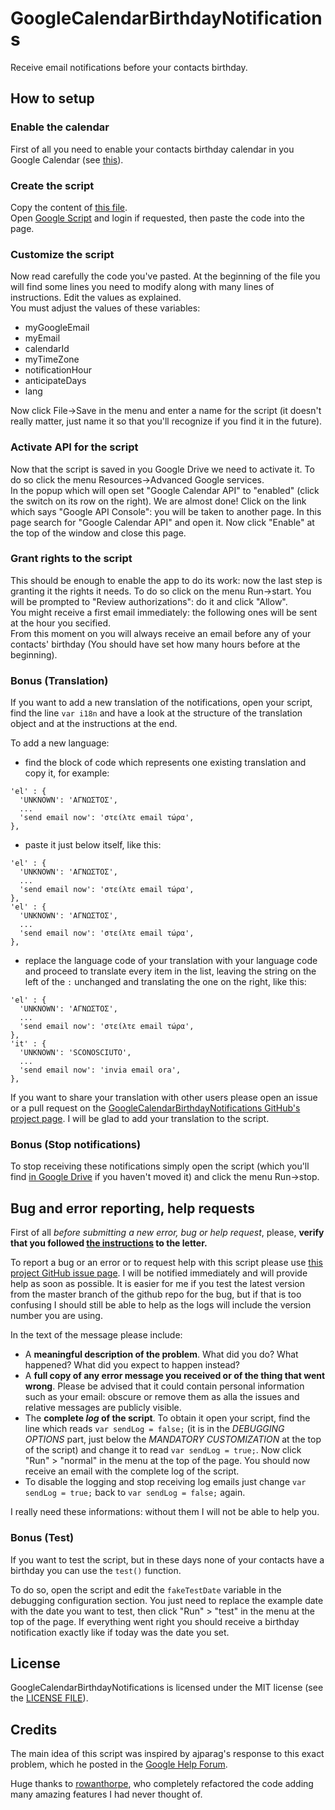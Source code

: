 # GoogleCalendarBirthdayNotifications
Receive email notifications before your contacts birthday.

## How to setup

### Enable the calendar
First of all you need to enable your contacts birthday calendar in you Google Calendar (see [this](https://support.google.com/calendar/answer/6084659?hl=en)).

### Create the script
Copy the content of [this file](https://raw.githubusercontent.com/GioBonvi/GoogleCalendarBirthdayNotifications/master/code.gs).  
Open [Google Script](https://script.google.com) and login if requested, then paste the code into the page.

### Customize the script
Now read carefully the code you've pasted. At the beginning of the file you will find some lines you need to modify along with many lines of instructions. Edit the values as explained.  
You must adjust the values of these variables:

-   myGoogleEmail
-   myEmail
-   calendarId
-   myTimeZone
-   notificationHour
-   anticipateDays
-   lang

Now click File->Save in the menu and enter a name for the script (it doesn't really matter, just name it so that you'll recognize if you find it in the future).

### Activate API for the script
Now that the script is saved in you Google Drive we need to activate it. To do so click the menu Resources->Advanced Google services.  
In the popup which will open set "Google Calendar API" to "enabled" (click the switch on its row on the right). We are almost done! Click on the link which says "Google API Console": you will be taken to another page. In this page search for "Google Calendar API" and open it. Now click "Enable" at the top of the window and close this page.

### Grant rights to the script
This should be enough to enable the app to do its work: now the last step is granting it the rights it needs. To do so click on the menu Run->start. You will be prompted to "Review authorizations": do it and click "Allow".  
You might receive a first email immediately: the following ones will be sent at the hour you secified.  
From this moment on you will always receive an email before any of your contacts' birthday (You should have set how many hours before at the beginning).

### Bonus (Translation)
If you want to add a new translation of the notifications, open your script, find the line ```var i18n``` and have a look at the structure of the translation object and at the instructions at the end.

To add a new language:

-   find the block of code which represents one existing translation and copy it, for example:
```
'el' : {
  'UNKNOWN': 'ΑΓΝΩΣΤΟΣ',
  ...
  'send email now': 'στείλτε email τώρα',
},
```
-   paste it just below itself, like this:
```
'el' : {
  'UNKNOWN': 'ΑΓΝΩΣΤΟΣ',
  ...
  'send email now': 'στείλτε email τώρα',
},
'el' : {
  'UNKNOWN': 'ΑΓΝΩΣΤΟΣ',
  ...
  'send email now': 'στείλτε email τώρα',
},
```
-   replace the language code of your translation with your language code and proceed to translate every item in the list, leaving the string on the left of the `:` unchanged and translating the one on the right, like this:
```
'el' : {
  'UNKNOWN': 'ΑΓΝΩΣΤΟΣ',
  ...
  'send email now': 'στείλτε email τώρα',
},
'it' : {
  'UNKNOWN': 'SCONOSCIUTO',
  ...
  'send email now': 'invia email ora',
},
```

If you want to share your translation with other users please open an issue or a pull request on the [GoogleCalendarBirthdayNotifications GitHub's project page](https://github.com/GioBonvi/GoogleCalendarBirthdayNotifications). I will be glad to add your translation to the script.

### Bonus (Stop notifications)
To stop receiving these notifications simply open the script (which you'll find [in Google Drive](https://drive.google.com/drive/) if you haven't moved it) and click the menu Run->stop.

## Bug and error reporting, help requests
First of all _before submitting a new error, bug or help request_, please, __verify that you followed [the instructions](https://giobonvi.github.io/GoogleCalendarBirthdayNotifications/) to the letter.__

To report a bug or an error or to request help with this script please use [this project GitHub issue page](https://github.com/GioBonvi/GoogleCalendarBirthdayNotifications/issues).
I will be notified immediately and will provide help as soon as possible. It is easier for me if you test the latest version from the master branch
of the github repo for the bug, but if that is too confusing I should still be able to help as the logs will include the version number you are using.

In the text of the message please include:
-   A __meaningful description of the problem__. What did you do? What happened? What did you expect to happen instead?
-   A __full copy of any error message you received or of the thing that went wrong__. Please be advised that it could contain personal information such as your email: obscure or remove them as alla the issues and relative messages are publicly visible.
-   The __complete _log_ of the script__. To obtain it open your script, find the line which reads `var sendLog = false;` (it is in the _DEBUGGING OPTIONS_ part, just below the _MANDATORY CUSTOMIZATION_ at the top of the script) and change it to read `var sendLog = true;`. Now click "Run" > "normal" in the menu at the top of the page. You should now receive an email with the complete log of the script.
-   To disable the logging and stop receiving log emails just change `var sendLog = true;` back to `var sendLog = false;` again.

I really need these informations: without them I will not be able to help you.

### Bonus (Test)
If you want to test the script, but in these days none of your contacts have a birthday you can use the ```test()``` function.

To do so, open the script and edit the `fakeTestDate` variable in the debugging configuration section. You just need to replace the example date
with the date you want to test, then click "Run" > "test" in the menu at the top of the page. If everything went right you should receive a
birthday notification exactly like if today was the date you set.

## License
GoogleCalendarBirthdayNotifications is licensed under the MIT license (see the [LICENSE FILE](LICENSE)).

## Credits
The main idea of this script was inspired by ajparag's response to this exact problem, which he posted in the [Google Help Forum](https://productforums.google.com/d/msg/calendar/OaaO2og9m5w/2VgNNNF5BwAJ).

Huge thanks to [rowanthorpe](https://github.com/rowanthorpe), who completely refactored the code adding many amazing features I had never thought of.
